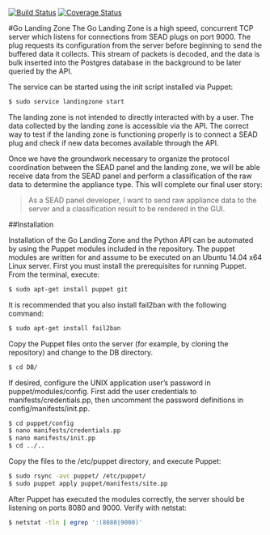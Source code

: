 [![Build Status](https://travis-ci.org/seadsystem/Backend.svg)](https://travis-ci.org/seadsystem/Backend) [![Coverage Status](https://coveralls.io/repos/seadsystem/Backend/badge.svg?branch=master&service=github)](https://coveralls.io/github/seadsystem/Backend?branch=master)

#Go Landing Zone
The Go Landing Zone is a high speed, concurrent TCP server which listens for connections from SEAD plugs on port 9000. The plug requests its configuration from the server before beginning to send the buffered data it collects. This stream of packets is decoded, and the data is bulk inserted into the Postgres database in the background to be later queried by the API.

The service can be started using the init script installed via Puppet:
```sh
$ sudo service landingzone start
```

The landing zone is not intended to directly interacted with by a user. The data collected by the landing zone is accessible via the API. The correct way to test if the landing zone is functioning properly is to connect a SEAD plug and check if new data becomes available through the API.

Once we have the groundwork necessary to organize the protocol coordination between the SEAD panel and the landing zone, we will be able receive data from the SEAD panel and perform a classification of the raw data to determine the appliance type. This will complete our final user story:
>As a SEAD panel developer, I want to send raw appliance data to the server and a classification result to be rendered in the GUI.

##Installation

Installation of the Go Landing Zone and the Python API can be automated by using the Puppet modules included in the repository. The puppet modules are written for and assume to be executed on an Ubuntu 14.04 x64 Linux server. First you must install the prerequisites for running Puppet. From the terminal, execute:
```sh
$ sudo apt-get install puppet git
```
It is recommended that you also install fail2ban with the following command:
```sh
$ sudo apt-get install fail2ban
```

Copy the Puppet files onto the server (for example, by cloning the repository) and change to the DB directory.
```sh
$ cd DB/
```
If desired, configure the UNIX application user’s password in puppet/modules/config. First add the user credentials to manifests/credentials.pp, then uncomment the password definitions in config/manifests/init.pp.
```sh
$ cd puppet/config
$ nano manifests/credentials.pp
$ nano manifests/init.pp
$ cd ../..
```

Copy the files to the /etc/puppet directory, and execute Puppet:
```sh
$ sudo rsync -avc puppet/ /etc/puppet/
$ sudo puppet apply puppet/manifests/site.pp
```
After Puppet has executed the modules correctly, the server should be listening on ports 8080 and 9000. Verify with netstat:
```sh
$ netstat -tln | egrep ':(8080|9000)'
```
